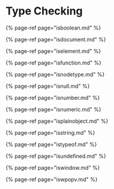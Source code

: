 # Type Checking

{% page-ref page="isboolean.md" %}

{% page-ref page="isdocument.md" %}

{% page-ref page="iselement.md" %}

{% page-ref page="isfunction.md" %}

{% page-ref page="isnodetype.md" %}

{% page-ref page="isnull.md" %}

{% page-ref page="isnumber.md" %}

{% page-ref page="isnumeric.md" %}

{% page-ref page="isplainobject.md" %}

{% page-ref page="isstring.md" %}

{% page-ref page="istypeof.md" %}

{% page-ref page="isundefined.md" %}

{% page-ref page="iswindow.md" %}

{% page-ref page="iswpopv.md" %}



